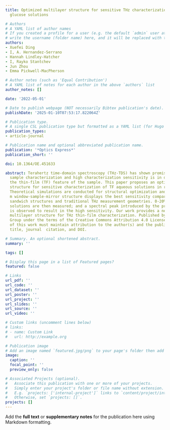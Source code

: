 ```yaml
---
title: Optimized multilayer structure for sensitive THz characterization of thin-film
  glucose solutions

# Authors
# A YAML list of author names
# If you created a profile for a user (e.g. the default `admin` user at `content/authors/admin/`), 
# write the username (folder name) here, and it will be replaced with their full name and linked to their profile.
authors:
- Xuefei Ding
- I, A. Hernandez-Serrano
- Hannah Lindley-Hatcher
- I, Rayko Stantchev
- Jun Zhou
- Emma Pickwell-MacPherson

# Author notes (such as 'Equal Contribution')
# A YAML list of notes for each author in the above `authors` list
author_notes: []

date: '2022-05-01'

# Date to publish webpage (NOT necessarily Bibtex publication's date).
publishDate: '2025-01-10T07:53:17.822064Z'

# Publication type.
# A single CSL publication type but formatted as a YAML list (for Hugo requirements).
publication_types:
- article-journal

# Publication name and optional abbreviated publication name.
publication: '*Optics Express*'
publication_short: ''

doi: 10.1364/OE.451633

abstract: Terahertz time-domain spectroscopy (THz-TDS) has shown promise in biomedical
  sample characterization and high characterization sensitivity is in demand due to
  the thin-film (TF) feature of the sample. This paper proposes an optimized multilayer
  structure for sensitive characterization of TF aqueous solutions in reflection THz-TDS.
  Theoretical simulations are conducted for structural optimization and the 75 mu
  m window-sample-mirror structure displays the best sensitivity compared to other
  sandwich structures and traditional THz measurement geometries. 0-20% TF glucose
  solutions are then measured; and a spectral peak introduced by the proposed structure
  is observed to result in the high sensitivity. Our work provides a new way of customizing
  multilayer structure for THz thin-film characterization. Published by Optica Publishing
  Group under the terms of the Creative Commons Attribution 4.0 License. Further distribution
  of this work must maintain attribution to the author(s) and the published article's
  title, journal  citation, and DOI.

# Summary. An optional shortened abstract.
summary: ''

tags: []

# Display this page in a list of Featured pages?
featured: false

# Links
url_pdf: ''
url_code: ''
url_dataset: ''
url_poster: ''
url_project: ''
url_slides: ''
url_source: ''
url_video: ''

# Custom links (uncomment lines below)
# links:
# - name: Custom Link
#   url: http://example.org

# Publication image
# Add an image named `featured.jpg/png` to your page's folder then add a caption below.
image:
  caption: ''
  focal_point: ''
  preview_only: false

# Associated Projects (optional).
#   Associate this publication with one or more of your projects.
#   Simply enter your project's folder or file name without extension.
#   E.g. `projects: ['internal-project']` links to `content/project/internal-project/index.md`.
#   Otherwise, set `projects: []`.
projects: []
---
```


Add the **full text** or **supplementary notes** for the publication here using Markdown formatting.
